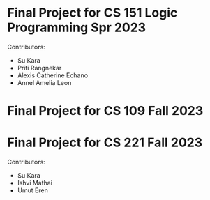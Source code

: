 # Final Project for CS 151 Logic Programming Spr 2023

Contributors: 
* Su Kara
* Priti Rangnekar
* Alexis Catherine Echano
* Annel Amelia Leon

# Final Project for CS 109 Fall 2023

# Final Project for CS 221 Fall 2023

Contributors:
* Su Kara
* Ishvi Mathai
* Umut Eren


